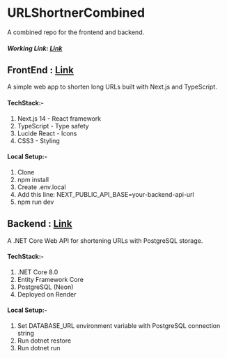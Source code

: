 # URLShortnerCombined
A combined repo for the frontend and backend.

##### Working Link: [Link](https://frontend-url-shortner-one.vercel.app/)

## FrontEnd : [Link](https://github.com/Sarthak-Sen/frontend-url-shortner)

A simple web app to shorten long URLs built with Next.js and TypeScript.

#### TechStack:-
1. Next.js 14 - React framework
2. TypeScript - Type safety
3. Lucide React - Icons
4. CSS3 - Styling

#### Local Setup:-
1. Clone
2. npm install
3. Create .env.local
4. Add this line: NEXT_PUBLIC_API_BASE=your-backend-api-url
5. npm run dev


## Backend : [Link](https://github.com/Sarthak-Sen/UrlShortner.API)

A .NET Core Web API for shortening URLs with PostgreSQL storage.

#### TechStack:-
1. .NET Core 8.0
2. Entity Framework Core
3. PostgreSQL (Neon)
4. Deployed on Render

#### Local Setup:-
1. Set DATABASE_URL environment variable with PostgreSQL connection string
2. Run dotnet restore
3. Run dotnet run
